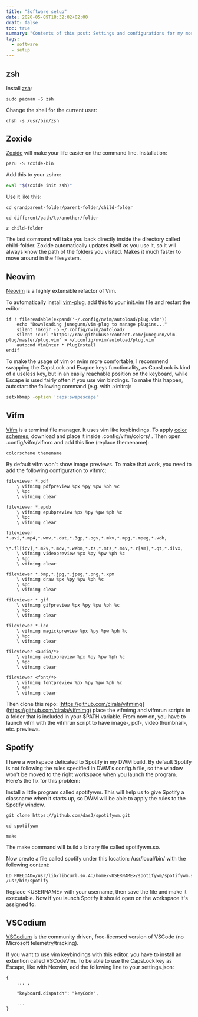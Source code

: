 ```yaml
---
title: "Software setup"
date: 2020-05-09T18:32:02+02:00
draft: false
toc: true
summary: "Contents of this post: Settings and configurations for my most used programs (z, zsh, vifm, pywal, etc.)"
tags:
  - software
  - setup
---
```


## zsh
Install [zsh](https://wiki.archlinux.org/index.php/zsh):
```terminal
sudo pacman -S zsh
```
Change the shell for the current user:
```terminal
chsh -s /usr/bin/zsh
```

## Zoxide

[Zoxide](https://github.com/ajeetdsouza/zoxide) will make your life easier on the command line. Installation:

```terminal
paru -S zoxide-bin
```
Add this to your zshrc:
```bash
eval "$(zoxide init zsh)"
```

Use it like this:
```terminal
cd grandparent-folder/parent-folder/child-folder
```
```terminal
cd different/path/to/another/folder
```
```terminal
z child-folder
```
The last command will take you back directly inside the directory called child-folder. Zoxide automatically updates itself as you use it, so it will always know the path of the folders you visited. Makes it much faster to move around in the filesystem.

## Neovim
[Neovim](https://neovim.io/) is a highly extensible refactor of Vim.

To automatically install [vim-plug](https://github.com/junegunn/vim-plug), add this to your init.vim file and restart the editor:
```vim
if ! filereadable(expand('~/.config/nvim/autoload/plug.vim'))
	echo "Downloading junegunn/vim-plug to manage plugins..."
	silent !mkdir -p ~/.config/nvim/autoload/
	silent !curl "https://raw.githubusercontent.com/junegunn/vim-plug/master/plug.vim" > ~/.config/nvim/autoload/plug.vim
	autocmd VimEnter * PlugInstall
endif
```

To make the usage of vim or nvim more comfortable, I recommend swapping the CapsLock and Esapce keys functionality, as CapsLock is kind of a useless key, but in an easily reachable
position on the keyboard, while Escape is used fairly often if you use vim bindings. To make this happen, autostart the following command (e.g. with .xinitrc):
```bash
setxkbmap -option 'caps:swapescape'
```
## Vifm

[Vifm](https://wiki.archlinux.org/index.php/Vifm) is a terminal file manager. It uses vim like keybindings. 
To apply [color schemes](https://vifm.info/colorschemes.shtml), download and place it inside .config/vifm/colors/ . Then open .config/vifm/vifmrc and add this line
(replace themename):
```vim
colorscheme themename
```
By default vifm won't show image previews. To make that work, you need to add the following configuration to vifmrc:
```vim
fileviewer *.pdf
    \ vifmimg pdfpreview %px %py %pw %ph %c
    \ %pc
    \ vifmimg clear

fileviewer *.epub
    \ vifmimg epubpreview %px %py %pw %ph %c
    \ %pc
    \ vifmimg clear

fileviewer *.avi,*.mp4,*.wmv,*.dat,*.3gp,*.ogv,*.mkv,*.mpg,*.mpeg,*.vob,
    \*.fl[icv],*.m2v,*.mov,*.webm,*.ts,*.mts,*.m4v,*.r[am],*.qt,*.divx,
    \ vifmimg videopreview %px %py %pw %ph %c
    \ %pc
    \ vifmimg clear

fileviewer *.bmp,*.jpg,*.jpeg,*.png,*.xpm
    \ vifmimg draw %px %py %pw %ph %c
    \ %pc
    \ vifmimg clear

fileviewer *.gif
    \ vifmimg gifpreview %px %py %pw %ph %c
    \ %pc
    \ vifmimg clear

fileviewer *.ico
    \ vifmimg magickpreview %px %py %pw %ph %c
    \ %pc
    \ vifmimg clear
        
fileviewer <audio/*>
    \ vifmimg audiopreview %px %py %pw %ph %c
    \ %pc
    \ vifmimg clear
        
fileviewer <font/*>
    \ vifmimg fontpreview %px %py %pw %ph %c
    \ %pc
    \ vifmimg clear
```
Then clone this repo: [https://github.com/cirala/vifmimg](https://github.com/cirala/vifmimg) place the vifmimg and vifmrun scripts in a folder that is included in your $PATH variable.
From now on, you have to launch vifm with the vifmrun script to have image-, pdf-, video thumbnail-, etc. previews.

## Spotify

I have a workspace deticated to Spotify in my DWM build. By default Spotify is not following the rules specified in DWM's config.h file, so the window won't be moved to the right workspace when you launch the program. Here's the fix for this problem:

Install a little program called spotifywm. This will help us to give Spotify a classname when it starts up, so DWM will be able to apply the rules to the Spotify window.

```terminal
git clone https://github.com/dasJ/spotifywm.git
```
```terminal
cd spotifywm
```
```terminal
make
```

The make command will build a binary file called spotifywm.so.

Now create a file called spotify under this location: /usr/local/bin/ with the following content:

```text
LD_PRELOAD=/usr/lib/libcurl.so.4:/home/<USERNAME>/spotifywm/spotifywm.so /usr/bin/spotify
```

Replace \<USERNAME\> with your username, then save the file and make it executable. Now if you launch Spotify it should open on the workspace it's assigned to.


## VSCodium
[VSCodium](https://vscodium.com/) is the community driven, free-licensed version of VSCode (no Microsoft telemetry/tracking).

If you want to use vim keybindings with this editor, you have to install an extention called VSCodeVim. To be able to use the CapsLock key as Escape, like with Neovim, add the following line to your settings.json:
```text
{
    ... ,

    "keyboard.dispatch": "keyCode",

    ...
}
```


